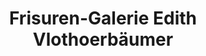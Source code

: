 ---
title: "Frisuren-Galerie Edith Vlothoerbäumer"
url: /herford/frisuren-galerie-edith-vlothoerbaeumer/
shop: Friseur
---